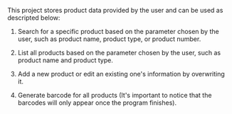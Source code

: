 This project stores product data provided by the user and can be used as descripted below:

1) Search for a specific product based on the parameter chosen by the user, such as product name, product type, or product number.

2) List all products based on the parameter chosen by the user, such as product name and product type.

3) Add a new product or edit an existing one's information by overwriting it.

4) Generate barcode for all products (It's important to notice that the barcodes will only appear once the program finishes).
